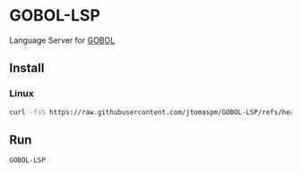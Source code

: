 # GOBOL-LSP

Language Server for [GOBOL](https://github.com/jtomaspm/GOBOL)

## Install 

### Linux
```bash
curl -fsS https://raw.githubusercontent.com/jtomaspm/GOBOL-LSP/refs/heads/main/scripts/install.sh | sh
```

## Run

```bash
GOBOL-LSP
```